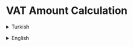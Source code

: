 # VAT Amount Calculation
<details><summary>Turkish</summary>
<p>

# Ödev
## Java 101 - Temel Kavramlar ve Değişkenler - KDV Tutarı Hesaplama
Kullanıcıdan alınan para değerinin KDV'li fiyatını ve KDV tutarını hesaplayıp ekrana bastıran programı yazın.
- `Not : KDV tutarını 18% olarak alın.`

### Şartlar
Eğer girilen tutar `0` ve `1000` TL arasında ise KDV oranı `%18` , tutar `1000` TL'den büyük ise KDV oranını `%8` olarak KDV tutarı hesaplayan programı yazınız.

### Örnek Çıktı

        KDV'siz Fiyat : 10
        KDV'li Fiyat : 11.8
        KDV Tutarı : 1.8

</p>

</details>

<p>
</p>

<details><summary>English</summary>
<p>

# Assignment
## Java 101 - Basic Concepts and Variables - VAT Amount Calculation
Write a program that calculates the VAT value and the VAT amount of the money value received from the user and prints it on the screen.
- `Note: Take the VAT amount as 18%.`

### Conditions
 If the amount entered is between `0` and `1000` TL, the VAT rate is `18%`, if the amount is greater than `1000`, write the program that calculates the VAT amount as `8%`.

### Sample Output

        Price without VAT : 10
        Price with VAT : 11.8
        VAT Amount : 1.8
   
</p>
</details>
 
 